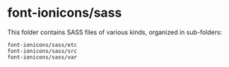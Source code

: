 # font-ionicons/sass

This folder contains SASS files of various kinds, organized in sub-folders:

    font-ionicons/sass/etc
    font-ionicons/sass/src
    font-ionicons/sass/var
